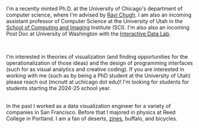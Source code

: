 I'm a recently minted Ph.D. at the University of Chicago's department of computer science, where I'm advised by [Ravi Chugh](http://people.cs.uchicago.edu/~rchugh/). I am also an incoming assistant professor of Computer Science at the University of Utah in the [School of Computing and Imaging](https://www.sci.utah.edu/) Institute (SCI). I'm also also an incoming Post Doc at University of Washington with the [Interactive Data Lab](https://idl.cs.washington.edu/).

<br/>

I'm interested in theories of visualization (and finding opportunities for the operationalization of those ideas) and the design of programming interfaces (such for as visual analytics and creative coding). If you are interested in working with me (such as by being a PhD student at the University of Utah) please reach out (mcnutt at uchicago dot edu)! I'm looking for students for students starting the 2024-25 school year.

<br/>
In the past I worked as a data visualization engineer for a variety of companies in San Francisco. 
Before that I majored in physics at Reed College in Portland. 
I am a fan of deserts, <a href="https://www.mcnutt.in/#/zines">zines</a>, buffalo, and bicycles.

